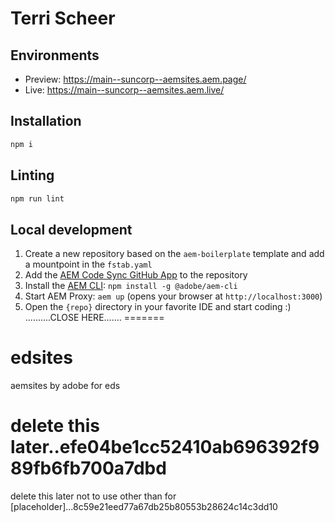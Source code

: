 # Terri Scheer

## Environments
- Preview: https://main--suncorp--aemsites.aem.page/
- Live: https://main--suncorp--aemsites.aem.live/

## Installation

```sh
npm i
```

## Linting

```sh
npm run lint
```

## Local development

1. Create a new repository based on the `aem-boilerplate` template and add a mountpoint in the `fstab.yaml`
1. Add the [AEM Code Sync GitHub App](https://github.com/apps/aem-code-sync) to the repository
1. Install the [AEM CLI](https://github.com/adobe/helix-cli): `npm install -g @adobe/aem-cli`
1. Start AEM Proxy: `aem up` (opens your browser at `http://localhost:3000`)
1. Open the `{repo}` directory in your favorite IDE and start coding :)
..........CLOSE HERE.......
=======
# edsites
aemsites by adobe for eds

delete this later..efe04be1cc52410ab696392f989fb6fb700a7dbd
=======
delete this later
not to use other than for [placeholder]...8c59e21eed77a67db25b80553b28624c14c3dd10